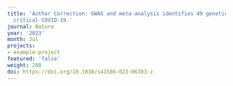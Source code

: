 ```yaml
---
title: 'Author Correction: GWAS and meta-analysis identifies 49 genetic variants underlying
  critical COVID-19.'
journal: Nature
year: '2023'
month: Jul
projects:
- example-project
featured: 'false'
weight: 200
doi: https://doi.org/10.1038/s41586-023-06383-z
---
```


